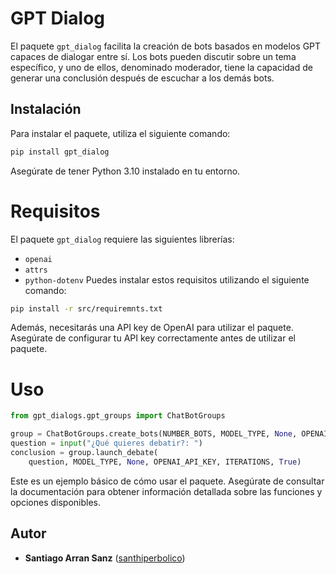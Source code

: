 # GPT Dialog

El paquete `gpt_dialog` facilita la creación de bots basados en modelos GPT capaces de dialogar entre sí. Los bots pueden discutir sobre un tema específico, y uno de ellos, denominado moderador, tiene la capacidad de generar una conclusión después de escuchar a los demás bots.

## Instalación

Para instalar el paquete, utiliza el siguiente comando:

```bash
pip install gpt_dialog
```
Asegúrate de tener Python 3.10 instalado en tu entorno.

# Requisitos
El paquete `gpt_dialog` requiere las siguientes librerías:

* `openai`
* `attrs`
* `python-dotenv`
Puedes instalar estos requisitos utilizando el siguiente comando:
```bash
pip install -r src/requiremnts.txt
```

Además, necesitarás una API key de OpenAI para utilizar el paquete. Asegúrate de configurar tu API key correctamente antes de utilizar el paquete.

# Uso

```python
from gpt_dialogs.gpt_groups import ChatBotGroups

group = ChatBotGroups.create_bots(NUMBER_BOTS, MODEL_TYPE, None, OPENAI_API_KEY)
question = input("¿Qué quieres debatir?: ")
conclusion = group.launch_debate(
    question, MODEL_TYPE, None, OPENAI_API_KEY, ITERATIONS, True)
```
Este es un ejemplo básico de cómo usar el paquete. Asegúrate de consultar la documentación para obtener información detallada sobre las funciones y opciones disponibles.

## Autor

  - **Santiago Arran Sanz**
    ([santhiperbolico](https://github.com/santhiperbolico/))